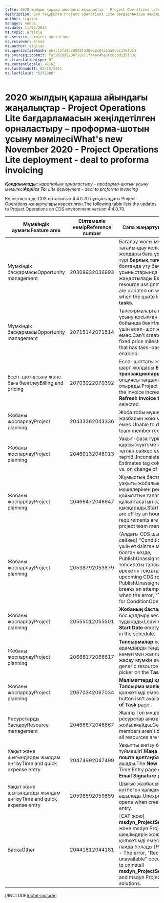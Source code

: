 ```yaml
---
title: 2020 жылдың қараша айындағы жаңалықтар - Project Operations Lite бағдарламасын жеңілдетілген орналастыру – проформа-шотын ұсыну мәмілесі
description: Бұл тақырыпта Project Operations Lite бағдарламасын жеңілдетілген орналастыру – проформа-шотын ұсыну 2020 жылғы қараша айы шығарылымындағы сапа жаңартулары туралы ақпарат берілген.
author: sigitac
manager: Annbe
ms.date: 11/02/2020
ms.topic: article
ms.service: project-operations
ms.reviewer: kfend
ms.author: sigitac
ms.openlocfilehash: eb7c15fa937d508fa30ed2c04a6aa9cb117ef011
ms.sourcegitcommit: fa32b1893286f20271fa4ec4be8fc68bd135f53c
ms.translationtype: HT
ms.contentlocale: kk-KZ
ms.lasthandoff: 02/15/2021
ms.locfileid: "5272080"
---
```

# <a name="whats-new-november-2020---project-operations-lite-deployment---deal-to-proforma-invoicing"></a><span data-ttu-id="1a248-103">2020 жылдың қараша айындағы жаңалықтар - Project Operations Lite бағдарламасын жеңілдетілген орналастыру – проформа-шотын ұсыну мәмілесі</span><span class="sxs-lookup"><span data-stu-id="1a248-103">What's new November 2020 - Project Operations Lite deployment - deal to proforma invoicing</span></span>

<span data-ttu-id="1a248-104">_**Қолданылады:** қарапайым орналастыру - проформа-шотын ұсыну мәмілесі_</span><span class="sxs-lookup"><span data-stu-id="1a248-104">_**Applies To:** Lite deployment - deal to proforma invoicing_</span></span>

<span data-ttu-id="1a248-105">Келесі кестеде CDS ортасының 4.4.0.70 нұсқасындағы Project Operations жаңартулары көрсетілген.</span><span class="sxs-lookup"><span data-stu-id="1a248-105">The following table lists the updates to Project Operations on CDS environment version 4.4.0.70.</span></span>

| <span data-ttu-id="1a248-106">Мүмкіндік аумағы</span><span class="sxs-lookup"><span data-stu-id="1a248-106">Feature area</span></span>                 | <span data-ttu-id="1a248-107">Сілтемелік нөмір</span><span class="sxs-lookup"><span data-stu-id="1a248-107">Reference number</span></span> | <span data-ttu-id="1a248-108">Сапа жаңартуы</span><span class="sxs-lookup"><span data-stu-id="1a248-108">Quality update</span></span>                                                                                                                                                                    |
|------------------------------|------------------|-----------------------------------------------------------------------------------------------------------------------------------------------------------------------------------|
| <span data-ttu-id="1a248-109">  Мүмкіндік басқармасы</span><span class="sxs-lookup"><span data-stu-id="1a248-109">Opportunity management</span></span>       | <span data-ttu-id="1a248-110">2036993</span><span class="sxs-lookup"><span data-stu-id="1a248-110">2036993</span></span>          | <span data-ttu-id="1a248-111">Бағалау жолы мен ресурсын тағайындау келісім-шарт жолдары баға ұсынысы жолының түрі **Барлық тапсырмалар** болғанда ұту баға ұсыныстарында жаңартылады.</span><span class="sxs-lookup"><span data-stu-id="1a248-111">Estimate line and resource   assignment contract lines are updated on winning quotes when the quote line   type is **All tasks**.</span></span>                                                 |
| <span data-ttu-id="1a248-112">  Мүмкіндік басқармасы</span><span class="sxs-lookup"><span data-stu-id="1a248-112">Opportunity management</span></span>       | <span data-ttu-id="1a248-113">2071514</span><span class="sxs-lookup"><span data-stu-id="1a248-113">2071514</span></span>          | <span data-ttu-id="1a248-114">Тапсырмаларға негізделген шот ұсыну қосылған келісім-шарт бойынша бекітілген баға кезеңі үшін есеп-шот жасау мүмкін емес.</span><span class="sxs-lookup"><span data-stu-id="1a248-114">Can't create an invoice for a   fixed price milestone on a contract that has task-based billing enabled.</span></span>                                                                          |
| <span data-ttu-id="1a248-115">Есеп-шот ұсыну және баға белгілеу</span><span class="sxs-lookup"><span data-stu-id="1a248-115">Billing and pricing</span></span>          | <span data-ttu-id="1a248-116">2070392</span><span class="sxs-lookup"><span data-stu-id="1a248-116">2070392</span></span>          | <span data-ttu-id="1a248-117">Есеп-шоттағы жобаның келісім-шарт жолдары **Есеп-шот транзакцияларын жаңарту** опциясы таңдалған сайын артып отырады.</span><span class="sxs-lookup"><span data-stu-id="1a248-117">Project contract lines on the   invoice increase every time **Refresh invoice transactions** is   selected.</span></span>                                                                       |
| <span data-ttu-id="1a248-118">Жобаны жоспарлау</span><span class="sxs-lookup"><span data-stu-id="1a248-118">Project planning</span></span>             | <span data-ttu-id="1a248-119">2043336</span><span class="sxs-lookup"><span data-stu-id="1a248-119">2043336</span></span>          | <span data-ttu-id="1a248-120">Жоба тобы мүшелерінің жазбасын жою мүмкін емес.</span><span class="sxs-lookup"><span data-stu-id="1a248-120">Unable to delete a project team member record.</span></span>                                                                                                                                    |
| <span data-ttu-id="1a248-121">Жобаны жоспарлау</span><span class="sxs-lookup"><span data-stu-id="1a248-121">Project planning</span></span>             | <span data-ttu-id="1a248-122">2046013</span><span class="sxs-lookup"><span data-stu-id="1a248-122">2046013</span></span>          | <span data-ttu-id="1a248-123">Уақыт-фаза түрінің өзгеруіне қарсы жүктеме кезіндегі бағалар тегінің сәйкес емес тәртібі.</span><span class="sxs-lookup"><span data-stu-id="1a248-123">Inconsistent behavior for   Estimates tag columns during load vs. on change of time-phase type.</span></span>                                                                                   |
| <span data-ttu-id="1a248-124">Жобаны жоспарлау</span><span class="sxs-lookup"><span data-stu-id="1a248-124">Project planning</span></span>             | <span data-ttu-id="1a248-125">2046647</span><span class="sxs-lookup"><span data-stu-id="1a248-125">2046647</span></span>          | <span data-ttu-id="1a248-126">Жұмыстың басталу және аяқталу уақыты жобалық топ мүшелерінен ресурстарға қойылатын талаптар қалыптасатын сағатқа қысқарады.</span><span class="sxs-lookup"><span data-stu-id="1a248-126">Start and end times are off by   an hour when resource requirements are generated from project team members.</span></span>                                                                      |
| <span data-ttu-id="1a248-127">Жобаны жоспарлау</span><span class="sxs-lookup"><span data-stu-id="1a248-127">Project planning</span></span>             | <span data-ttu-id="1a248-128">2053879</span><span class="sxs-lookup"><span data-stu-id="1a248-128">2053879</span></span>          | <span data-ttu-id="1a248-129">(Алдағы CDS шығарылымына сәйкес) "ConditionOperator.In үшін өткізілген мән бос" қатесі болған кезде, PublishUnassignedAssignments төлсипаты тапсырманы сақтау әрекетін тоқтатады.</span><span class="sxs-lookup"><span data-stu-id="1a248-129">(Per the upcoming CDS   rollout)   PublishUnassignedAssignments   breaks an attempt to save a task when  the error, "The   value passed for ConditionOperator.In is   empty."</span></span> |
| <span data-ttu-id="1a248-130">Жобаны жоспарлау</span><span class="sxs-lookup"><span data-stu-id="1a248-130">Project planning</span></span>             | <span data-ttu-id="1a248-131">2055501</span><span class="sxs-lookup"><span data-stu-id="1a248-131">2055501</span></span>          | <span data-ttu-id="1a248-132">**Жобаның басталу күні** өрісін бос қалдыру кестеде сәтсіздік тудырады.</span><span class="sxs-lookup"><span data-stu-id="1a248-132">Leaving the **Project Start   Date** empty causes a failure in the schedule.</span></span>                                                                                                      |
| <span data-ttu-id="1a248-133">Жобаны жоспарлау</span><span class="sxs-lookup"><span data-stu-id="1a248-133">Project planning</span></span>             | <span data-ttu-id="1a248-134">2066817</span><span class="sxs-lookup"><span data-stu-id="1a248-134">2066817</span></span>          | <span data-ttu-id="1a248-135">**Тапсырмалар** қойыншасындағы адамдарды таңдау құралының көмегімен жалпы ресурсты жасау мүмкін емес.</span><span class="sxs-lookup"><span data-stu-id="1a248-135">Can't create a generic   resource   using the people picker on   the **Tasks** tab.</span></span>                                                                                               |
| <span data-ttu-id="1a248-136">Жобаны жоспарлау</span><span class="sxs-lookup"><span data-stu-id="1a248-136">Project planning</span></span>             | <span data-ttu-id="1a248-137">2067034</span><span class="sxs-lookup"><span data-stu-id="1a248-137">2067034</span></span>          | <span data-ttu-id="1a248-138">**Мәліметтерді қарау** түймешігі **Тапсырма мәліметтері** бетінде қолжетімді емес.</span><span class="sxs-lookup"><span data-stu-id="1a248-138">**View Details** button isn't available on the **Details of Task** page.</span></span>                                                                                                         |
| <span data-ttu-id="1a248-139">Ресурстарды басқару</span><span class="sxs-lookup"><span data-stu-id="1a248-139">Resource management</span></span>          | <span data-ttu-id="1a248-140">2046667</span><span class="sxs-lookup"><span data-stu-id="1a248-140">2046667</span></span>          | <span data-ttu-id="1a248-141">Жалпы топ мүшелері барлық ресурстар аяқталғаннан кейін де жойылмайды.</span><span class="sxs-lookup"><span data-stu-id="1a248-141">Generic team members aren't   deleted even after all resources are fulfilled.</span></span>                                                                                                     |
| <span data-ttu-id="1a248-142">Уақыт және шығындарды жылдам енгізу</span><span class="sxs-lookup"><span data-stu-id="1a248-142">Time and quick expense entry</span></span> | <span data-ttu-id="1a248-143">2047499</span><span class="sxs-lookup"><span data-stu-id="1a248-143">2047499</span></span>          | <span data-ttu-id="1a248-144">Уақытты енгізу бетіндегі **Жаңа** түймешігі **Жаңа электрондық пошта қолтаңбасы** бетін ашады.</span><span class="sxs-lookup"><span data-stu-id="1a248-144">The **New** button on the Time   Entry page opens the **New Email Signature** page.</span></span>                                                                                               |
| <span data-ttu-id="1a248-145">Уақыт және шығындарды жылдам енгізу</span><span class="sxs-lookup"><span data-stu-id="1a248-145">Time and quick expense entry</span></span> | <span data-ttu-id="1a248-146">2059859</span><span class="sxs-lookup"><span data-stu-id="1a248-146">2059859</span></span>          | <span data-ttu-id="1a248-147">Шығыс жазбасын жасау кезінде күтпеген қалқымалы терезе ашылады.</span><span class="sxs-lookup"><span data-stu-id="1a248-147">Unexpected   pop-up opens when creating an expense entry.</span></span>                                                                                                                         |
| <span data-ttu-id="1a248-148">Басқа</span><span class="sxs-lookup"><span data-stu-id="1a248-148">Other</span></span>                        | <span data-ttu-id="1a248-149">2044181</span><span class="sxs-lookup"><span data-stu-id="1a248-149">2044181</span></span>          | <span data-ttu-id="1a248-150">[САТ жою] **msdyn_ProjectServiceCore_Patch** және msdyn Project service негізгі шешімдерін жою кезінде "Жазба қолжетімді емес" деген қате пайда болады.</span><span class="sxs-lookup"><span data-stu-id="1a248-150">[PO Uninstallation] - The error,   "Record is unavailable" occurs when you try to uninstall   **msdyn_ProjectServiceCore_Patch** and msdyn Project service core solutions.</span></span>        |


[!INCLUDE[footer-include](../../includes/footer-banner.md)]